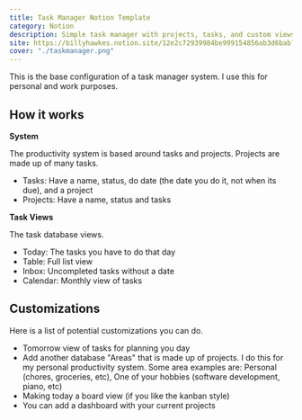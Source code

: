 ```yaml
---
title: Task Manager Notion Template
category: Notion
description: Simple task manager with projects, tasks, and custom views like inbox, calendar, and today. Use it as a starting point for personal or work tasks.
site: https://billyhawkes.notion.site/12e2c72939984be999154856ab3d6bab?v=9c2814468c0147379dde925ad1f2ce5f&pvs=4
cover: "./taskmanager.png"
---
```


This is the base configuration of a task manager system. I use this for personal and work purposes.

## How it works

**System**

The productivity system is based around tasks and projects. Projects are made up of many tasks. 

- Tasks: Have a name, status, do date (the date you do it, not when its due), and a project
- Projects: Have a name, status and tasks


**Task Views**

The task database views.

- Today: The tasks you have to do that day
- Table: Full list view
- Inbox: Uncompleted tasks without a date
- Calendar: Monthly view of tasks

## Customizations

Here is a list of potential customizations you can do.

- Tomorrow view of tasks for planning you day
- Add another database "Areas" that is made up of projects. I do this for my personal productivity system. Some area examples are: Personal (chores, groceries, etc), One of your hobbies (software development, piano, etc)
- Making today a board view (if you like the kanban style)
- You can add a dashboard with your current projects

